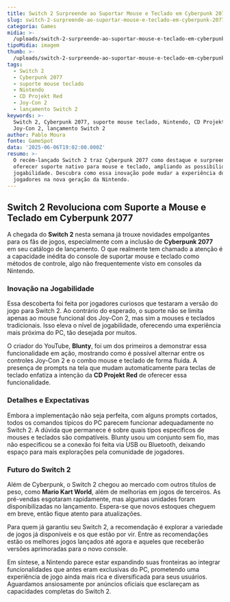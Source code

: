 ```yaml
---
title: Switch 2 Surpreende ao Suportar Mouse e Teclado em Cyberpunk 2077
slug: switch-2-surpreende-ao-suportar-mouse-e-teclado-em-cyberpunk-2077
categoria: Games
midia: >-
  /uploads/switch-2-surpreende-ao-suportar-mouse-e-teclado-em-cyberpunk-2077-thumb.jpg
tipoMidia: imagem
thumb: >-
  /uploads/switch-2-surpreende-ao-suportar-mouse-e-teclado-em-cyberpunk-2077-thumb.jpg
tags:
  - Switch 2
  - Cyberpunk 2077
  - suporte mouse teclado
  - Nintendo
  - CD Projekt Red
  - Joy-Con 2
  - lançamento Switch 2
keywords: >-
  Switch 2, Cyberpunk 2077, suporte mouse teclado, Nintendo, CD Projekt Red,
  Joy-Con 2, lançamento Switch 2
author: Pablo Moura
fonte: GameSpot
data: '2025-06-06T19:02:00.000Z'
resumo: >-
  O recém-lançado Switch 2 traz Cyberpunk 2077 como destaque e surpreende ao
  oferecer suporte nativo para mouse e teclado, ampliando as possibilidades de
  jogabilidade. Descubra como essa inovação pode mudar a experiência dos
  jogadores na nova geração da Nintendo.
---
```


## Switch 2 Revoluciona com Suporte a Mouse e Teclado em Cyberpunk 2077

A chegada do **Switch 2** nesta semana já trouxe novidades empolgantes para os fãs de jogos, especialmente com a inclusão de **Cyberpunk 2077** em seu catálogo de lançamento. O que realmente tem chamado a atenção é a capacidade inédita do console de suportar mouse e teclado como métodos de controle, algo não frequentemente visto em consoles da Nintendo.

### Inovação na Jogabilidade

Essa descoberta foi feita por jogadores curiosos que testaram a versão do jogo para Switch 2. Ao contrário do esperado, o suporte não se limita apenas ao mouse funcional dos Joy-Con 2, mas sim a mouses e teclados tradicionais. Isso eleva o nível de jogabilidade, oferecendo uma experiência mais próxima do PC, tão desejada por muitos.

O criador do YouTube, **Blunty**, foi um dos primeiros a demonstrar essa funcionalidade em ação, mostrando como é possível alternar entre os controles Joy-Con 2 e o combo mouse e teclado de forma fluida. A presença de prompts na tela que mudam automaticamente para teclas de teclado enfatiza a intenção da **CD Projekt Red** de oferecer essa funcionalidade.

### Detalhes e Expectativas

Embora a implementação não seja perfeita, com alguns prompts cortados, todos os comandos típicos do PC parecem funcionar adequadamente no Switch 2. A dúvida que permanece é sobre quais tipos específicos de mouses e teclados são compatíveis. Blunty usou um conjunto sem fio, mas não especificou se a conexão foi feita via USB ou Bluetooth, deixando espaço para mais explorações pela comunidade de jogadores.

### Futuro do Switch 2

Além de Cyberpunk, o Switch 2 chegou ao mercado com outros títulos de peso, como **Mario Kart World**, além de melhorias em jogos de terceiros. As pré-vendas esgotaram rapidamente, mas algumas unidades foram disponibilizadas no lançamento. Espera-se que novos estoques cheguem em breve, então fique atento para atualizações.

Para quem já garantiu seu Switch 2, a recomendação é explorar a variedade de jogos já disponíveis e os que estão por vir. Entre as recomendações estão os melhores jogos lançados até agora e aqueles que receberão versões aprimoradas para o novo console.

Em síntese, a Nintendo parece estar expandindo suas fronteiras ao integrar funcionalidades que antes eram exclusivas do PC, prometendo uma experiência de jogo ainda mais rica e diversificada para seus usuários. Aguardamos ansiosamente por anúncios oficiais que esclareçam as capacidades completas do Switch 2. 

